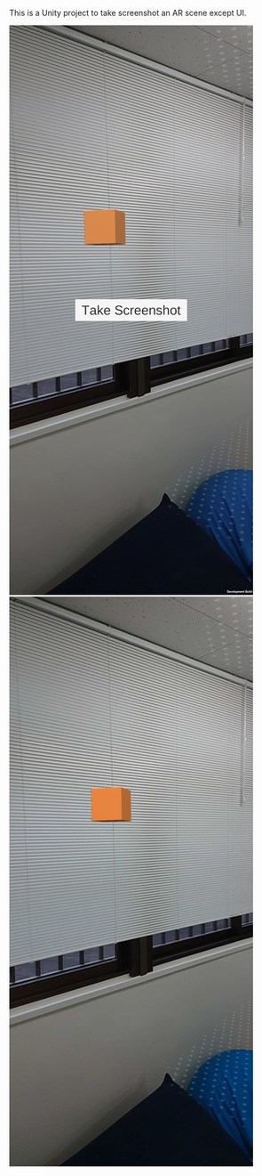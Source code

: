 
This is a Unity project to take screenshot an AR scene except UI.

![Explanation](./ar1.jpg)
![Explanation](./ar2.jpg)